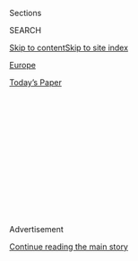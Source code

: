 <div id="app">

<div>

<div>

<div>

<div class="NYTAppHideMasthead css-1q2w90k e1suatyy0">

<div class="section css-ui9rw0 e1suatyy2">

<div class="css-eph4ug er09x8g0">

<div class="css-6n7j50">

</div>

<span class="css-1dv1kvn">Sections</span>

<div class="css-10488qs">

<span class="css-1dv1kvn">SEARCH</span>

</div>

[Skip to content](#site-content)[Skip to site
index](#site-index)

</div>

<div id="masthead-section-label" class="css-1wr3we4 eaxe0e00">

[Europe](https://www.nytimes3xbfgragh.onion/section/world/europe)

</div>

<div class="css-10698na e1huz5gh0">

</div>

</div>

<div id="masthead-bar-one" class="section hasLinks css-15hmgas e1csuq9d3">

<div class="css-uqyvli e1csuq9d0">

</div>

<div class="css-1uqjmks e1csuq9d1">

</div>

<div class="css-9e9ivx">

[](https://myaccount.nytimes3xbfgragh.onion/auth/login?response_type=cookie&client_id=vi)

</div>

<div class="css-1bvtpon e1csuq9d2">

[Today’s
Paper](https://www.nytimes3xbfgragh.onion/section/todayspaper)

</div>

</div>

</div>

</div>

<div data-aria-hidden="false">

<div id="site-content" data-role="main">

<div>

<div class="css-1aor85t" style="opacity:0.000000001;z-index:-1;visibility:hidden">

<div class="css-1hqnpie">

<div class="css-epjblv">

<span class="css-17xtcya">[Europe](/section/world/europe)</span><span class="css-x15j1o">|</span><span class="css-fwqvlz">Rwandan
Genocide Suspect Arrested After 23 Years on the
Run</span>

</div>

<div class="css-k008qs">

<div class="css-1iwv8en">

<span class="css-18z7m18"></span>

<div>

</div>

</div>

<span class="css-1n6z4y">https://nyti.ms/2WEOr65</span>

<div class="css-1705lsu">

<div class="css-4xjgmj">

<div class="css-4skfbu" data-role="toolbar" data-aria-label="Social Media Share buttons, Save button, and Comments Panel with current comment count" data-testid="share-tools">

  - 
  - 
  - 
  - 
    
    <div class="css-6n7j50">
    
    </div>

  - 

</div>

</div>

</div>

</div>

</div>

</div>

<div class="css-13pd83m">

</div>

<div id="top-wrapper" class="css-1sy8kpn">

<div id="top-slug" class="css-l9onyx">

Advertisement

</div>

[Continue reading the main
story](#after-top)

<div class="ad top-wrapper" style="text-align:center;height:100%;display:block;min-height:250px">

<div id="top" class="place-ad" data-position="top" data-size-key="top">

</div>

</div>

<div id="after-top">

</div>

</div>

<div>

<div id="sponsor-wrapper" class="css-1hyfx7x">

<div id="sponsor-slug" class="css-19vbshk">

Supported by

</div>

[Continue reading the main
story](#after-sponsor)

<div id="sponsor" class="ad sponsor-wrapper" style="text-align:center;height:100%;display:block">

</div>

<div id="after-sponsor">

</div>

</div>

<div class="css-186x18t">

</div>

<div class="css-1vkm6nb ehdk2mb0">

# Rwandan Genocide Suspect Arrested After 23 Years on the Run

</div>

Félicien Kabuga, 84, had been on the run for 23 years, since he was
indicted by the International Criminal Tribunal for Rwanda on multiple
charges of genocide.

<div class="css-79elbk" data-testid="photoviewer-wrapper">

<div class="css-z3e15g" data-testid="photoviewer-wrapper-hidden">

</div>

<div class="css-1a48zt4 ehw59r15" data-testid="photoviewer-children">

![<span class="css-16f3y1r e13ogyst0" data-aria-hidden="true">A Nairobi
newspaper in 2002 carried a photograph of the fugitive Felicien
Kabuga.</span><span class="css-cnj6d5 e1z0qqy90" itemprop="copyrightHolder"><span class="css-1ly73wi e1tej78p0">Credit...</span><span><span>George
Mulala/Reuters</span></span></span>](https://static01.graylady3jvrrxbe.onion/images/2020/05/17/world/17rwanda/merlin_172549857_fadb7232-8752-4195-94dc-ff3ed72c8279-articleLarge.jpg?quality=75&auto=webp&disable=upscale)

</div>

</div>

<div class="css-18e8msd">

<div class="css-vp77d3 epjyd6m0">

<div class="css-1baulvz">

By [<span class="css-1baulvz" itemprop="name">Marlise
Simons</span>](https://www.nytimes3xbfgragh.onion/by/marlise-simons) and
[<span class="css-1baulvz last-byline" itemprop="name">Norimitsu
Onishi</span>](https://www.nytimes3xbfgragh.onion/by/norimitsu-onishi)

</div>

</div>

  - 
    
    <div class="css-ld3wwf e16638kd2">
    
    May 16,
    2020
    
    </div>

  - 
    
    <div class="css-4xjgmj">
    
    <div class="css-d8bdto" data-role="toolbar" data-aria-label="Social Media Share buttons, Save button, and Comments Panel with current comment count" data-testid="share-tools">
    
      - 
      - 
      - 
      - 
        
        <div class="css-6n7j50">
        
        </div>
    
      - 
    
    </div>
    
    </div>

</div>

</div>

<div class="section meteredContent css-1r7ky0e" name="articleBody" itemprop="articleBody">

<div class="css-1fanzo5 StoryBodyCompanionColumn">

<div class="css-53u6y8">

PARIS — He was behind the radio station whose hate-filled invectives
turned Rwandan against Rwandan, neighbor against neighbor, even spouse
against spouse. He was the man, it was said, who imported the hundreds
of thousands of machetes that allowed countless ordinary people to act
upon that hatred in one of the last genocides of the past century.

One of the most-wanted fugitives of the 1994 Rwandan genocide, Félicien
Kabuga, was arrested Saturday morning in a rented home just outside
Paris, protected by his children, the French authorities said. The
capture of Mr. Kabuga, 84, who was living under a false identity, was
the culmination of a decades-long international hunt across many
countries on at least two continents.

His arrest — considered the most important apprehension by an
international tribunal in the past decade — could help bring
long-awaited justice for his actions more than a generation after the
killing of at least 800,000 and [perhaps as many as one million ethnic
Tutsis and moderate
Hutus](https://www.nytimes3xbfgragh.onion/2019/04/06/world/africa/rwanda-genocide-25-years.html)
in the small central African nation.

His trial could also help unravel some of the enduring mysteries of the
killings, particularly how much planning went into the genocide, which
also led to a catastrophic war in the neighboring Democratic Republic of
Congo and continues to destabilize much of central Africa today.

</div>

</div>

<div class="css-1fanzo5 StoryBodyCompanionColumn">

<div class="css-53u6y8">

Mr. Kabuga, one of Rwanda’s richest men before the genocide, is accused
by the International Criminal Tribunal for Rwanda of being [the main
financier and logistical
backer](https://2009-2017.state.gov/j/gcj/wcrp/206) of the political and
militia groups that committed the genocide. He had been on the run for
23 years since he was indicted on multiple charges of genocide.

“It is historical on many levels,” Rwandan’s justice minister, Johnston
Busingye, said in a phone interview from the country’s capital, Kigali.
“You can run, but you cannot hide. It can’t be forever.”

A tribunal official said on Saturday that Mr. Kabuga had been tracked
down in France after investigators followed communications among members
of his family who, the official said, had acted as his support network.

It was not known how and when Mr. Kabuga entered France, and how he had
managed to evade detection while living in Asnières-sur-Seine, a
well-off suburb just northwest of Paris.

He was arrested at his home around 7 a.m. after a long investigation by
French national police specializing in crimes against humanity, with
help from the federal police in Belgium and the Metropolitan Police in
London, according to France’s justice ministry.

</div>

</div>

<div class="css-1fanzo5 StoryBodyCompanionColumn">

<div class="css-53u6y8">

Mr. Kabuga was expected to be handed over to United Nations prosecutors,
with his trial expected to take place in the tribunal’s successor court
in Arusha, Tanzania.

“Kabuga has always been seen by the victims and survivors as one of the
leading figures,” Serge Brammertz, the chief prosecutor at the tribunal,
said by phone on Saturday from The Hague. “For them, after waiting so
many years, his arrest is an important step toward justice.”

Mr. Kabuga’s capture could be the most important arrest of a figure
wanted by an international tribunal since [the 2011 apprehension of Gen.
Ratko
Mladic](https://www.nytimes3xbfgragh.onion/2011/05/27/world/europe/27ratko-mladic.html),
the Serbian military leader who was later convicted of having committed
genocide during the Bosnian war of the early 1990s, Mr. Brammertz said.

The arrest ended a lengthy and often-frustrating search for Mr. Kabuga
by international investigators across multiple countries.

Stephen Rapp, a former chief prosecutor at the United Nations Rwanda
tribunal, said that immediately after the genocide Mr. Kabuga fled to
Switzerland, where he unsuccessfully applied for asylum, and was then
seen in other European countries before settling in Kenya for several
years. Mr. Rapp said the fugitive had used assumed names and several
different passports.

In 2002, the United States government began circulating wanted posters
in Nairobi, the Kenyan capital, one of his known hide-outs. In an
attempt to use its own resources and official connections to catch him,
the United States had offered a reward of up to $5 million for his
capture.

But with his huge bank account and high-level connections, Mr. Kabuga
had managed until Saturday to escape an arrest warrant issued by the
tribunal in 1997.

</div>

</div>

<div class="css-1fanzo5 StoryBodyCompanionColumn">

<div class="css-53u6y8">

In the late 1990s, Mr. Kabuga [was traced to a
house](https://www.nytimes3xbfgragh.onion/2002/06/13/world/face-of-rwa)
owned by Hosea Kiplagat, a nephew of Kenya’s president at the time,
[Daniel arap
Moi](https://www.nytimes3xbfgragh.onion/2020/02/03/obituaries/daniel-arap-moi-dead.html)of
Kenya, according to a report published in 2001 by the International
Crisis Group, a research organization. The study also detailed how
investigators for the International Criminal Tribunal uncovered evidence
that a Kenyan police officer might have tipped off Mr. Kabuga in 1997
that an arrest was imminent.

The Kenyan government at the time disputed the allegations that it had
not been diligent in its search for Mr. Kabuga.

In 2001, the United Nations court froze bank accounts that Mr. Kabuga
held or had access to in Switzerland, France, Belgium and Germany.

Believed to have been one the most powerful men in Rwanda before the
genocide, Mr. Kabuga, an ethnic Hutu, made his fortune in trade. Through
the marriage of a daughter, he was linked to a former president, Juvénal
Habyarimana, a Hutu, who was killed after his plane was shot down by a
missile over the Rwandan capital in 1994.

Extremist Hutus accused Tutsis of carrying out the assassination,
eventually triggering 100 days of killings in which tens of thousands of
Rwandans, including civilians, militia and the police, participated.

The Rwandan government has tried thousands of people, and the United
Nations Criminal Tribunal for Rwanda has tried close to 80, among them
senior government figures. After Mr. Kabuga’s capture, at least six
senior figures suspected of participating in or orchestrating the
genocide remain on an international most wanted list.

Mr. Kabuga was charged with using his fortune to fund and organize the
notorious Interahamwe militia, which carried out the brunt of the
slaughter, often carried out by hacking people to death.

</div>

</div>

<div class="css-1fanzo5 StoryBodyCompanionColumn">

<div class="css-53u6y8">

He is accused of issuing them weapons, including several hundred
thousand machetes imported from China, which were shipped to his
companies, as well as providing them transport in his company’s
vehicles.

The indictment against him also alleges that his radio station,
Radio-Television Mille Collines, incited the killings through broadcasts
that directed roaming gangs of killers to roadblocks and sites where
Tutsi could be located.

“His trial may help us understand to what extent the genocide was
planned,’’ said Filip Reyntjens, a Belgian expert on the genocide.
“Kabuga is often mentioned as someone who was involved through the
funding of the extremist radio station. He’s also mentioned in the
context of the purchase of machetes. All of that will need to be proven,
but a trial could unearth of a lot of things 26 years after the
genocide.’’

Abdi Latif Dahir contributed reporting from Nairobi, Kenya.

</div>

</div>

<div>

</div>

</div>

<div>

</div>

<div>

</div>

<div>

</div>

<div>

<div id="bottom-wrapper" class="css-1ede5it">

<div id="bottom-slug" class="css-l9onyx">

Advertisement

</div>

[Continue reading the main
story](#after-bottom)

<div id="bottom" class="ad bottom-wrapper" style="text-align:center;height:100%;display:block;min-height:90px">

</div>

<div id="after-bottom">

</div>

</div>

</div>

</div>

</div>

## Site Index

<div>

</div>

## Site Information Navigation

  - [© <span>2020</span> <span>The New York Times
    Company</span>](https://help.nytimes3xbfgragh.onion/hc/en-us/articles/115014792127-Copyright-notice)

<!-- end list -->

  - [NYTCo](https://www.nytco.com/)
  - [Contact
    Us](https://help.nytimes3xbfgragh.onion/hc/en-us/articles/115015385887-Contact-Us)
  - [Work with us](https://www.nytco.com/careers/)
  - [Advertise](https://nytmediakit.com/)
  - [T Brand Studio](http://www.tbrandstudio.com/)
  - [Your Ad
    Choices](https://www.nytimes3xbfgragh.onion/privacy/cookie-policy#how-do-i-manage-trackers)
  - [Privacy](https://www.nytimes3xbfgragh.onion/privacy)
  - [Terms of
    Service](https://help.nytimes3xbfgragh.onion/hc/en-us/articles/115014893428-Terms-of-service)
  - [Terms of
    Sale](https://help.nytimes3xbfgragh.onion/hc/en-us/articles/115014893968-Terms-of-sale)
  - [Site
    Map](https://spiderbites.nytimes3xbfgragh.onion)
  - [Help](https://help.nytimes3xbfgragh.onion/hc/en-us)
  - [Subscriptions](https://www.nytimes3xbfgragh.onion/subscription?campaignId=37WXW)

</div>

</div>

</div>

</div>
